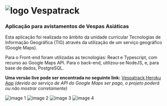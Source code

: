# ![logo](https://github.com/rubenavrebelo/TIG2020-Vespatrack-Node/blob/master/client/public/logo32.png "Logo Title Text 1") Vespatrack
### Aplicação para avistamentos de Vespas Asiáticas

Esta aplicação foi realizada no âmbito da unidade curricular Tecnologias de Informação Geográfica (TIG) através da utilização de um serviço geográfico (Google Maps).

Para o Front-end foram utilizadas as tecnologias: React e Typescript, com recurso ao Google Maps API. Para o back-end, utilizou-se NodeJS, e, para base de dados, PostgreSQL.

**Uma versão live pode ser encontrada no seguinte link:**
[Vespatrack Heroku App](https://vespatrack.herokuapp.com/)
*(devido ao serviço de API do Google Maps ser pago, o projeto poderá ou não mostrar corretamente)*

![image 1](https://github.com/rubenavrebelo/TIG2020-Vespatrack-Node/blob/master/client/public/images/image--010.jpg "Preview 1")
![image 2](https://github.com/rubenavrebelo/TIG2020-Vespatrack-Node/blob/master/client/public/images/image--011.jpg "Preview 2")
![image 3](https://github.com/rubenavrebelo/TIG2020-Vespatrack-Node/blob/master/client/public/images/image--012.jpg "Preview 3")
![image 4](https://github.com/rubenavrebelo/TIG2020-Vespatrack-Node/blob/master/client/public/images/image--013.jpg "Preview 4")
